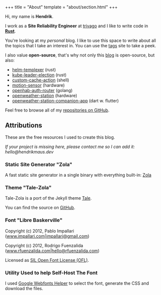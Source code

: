 +++
title = "About"
template = "about/section.html"
+++

Hi, my name is **Hendrik**.

I work as a **Site Reliability Engineer** at [trivago](https://trivago.com) and I like to write code in **[Rust](https://www.rust-lang.org)**.

You're looking at my _personal_ blog. I like to use this space to write about all the topics that I take an interest in. You can use the [tags](/tags) site to take a peek.

I also value **open-source**, that's why not only this [blog](https://github.com/hendrikmaus/blog) is open-source, but also:

- [helm-templexer](https://github.com/hendrikmaus/helm-templexer) (rust)
- [kube-leader-election](https://github.com/hendrikmaus/kube-leader-election) (rust)
- [custom-cache-action](https://github.com/hendrikmaus/custom-cache-action) (shell)
- [motion-sensor](https://github.com/hendrikmaus/motion-sensor) (hardware)
- [openhab-auth-router](https://github.com/hendrikmaus/openhab-auth-router) (golang)
- [openweather-station](https://github.com/hendrikmaus/openweather-station) (hardware)
- [openweather-station-companion-app](https://github.com/hendrikmaus/openweather-station-companion-app) (dart w. flutter)

Feel free to browse all of my [repositories on GitHub](https://github.com/hendrikmaus?tab=repositories).


## Attributions

These are the free resources I used to create this blog.

_If your project is missing here, please contact me so I can add it: hello@hendrikmaus.dev_

### Static Site Generator "Zola"

A fast static site generator in a single binary with everything built-in: [Zola](https://www.getzola.org)

### Theme "Tale-Zola"

Tale-Zola is a port of the Jekyll theme [Tale](https://github.com/chesterhow/tale).

You can find the source on [GitHub](https://github.com/aaranxu/tale-zola).

### Font "Libre Baskerville"

Copyright (c) 2012, Pablo Impallari (www.impallari.com|impallari@gmail.com)

Copyright (c) 2012, Rodrigo Fuenzalida (www.rfuenzalida.com|hello@rfuenzalida.com)

Licensed as [SIL Open Font License (OFL)](https://scripts.sil.org/cms/scripts/page.php?site_id=nrsi&id=OFL).

### Utility Used to help Self-Host The Font

I used [Google Webfonts Helper](https://google-webfonts-helper.herokuapp.com/fonts) to select the font, generate the CSS and download the files.

